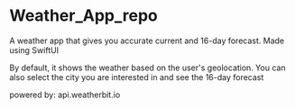 # Weather_App_repo
A  weather app that gives you accurate current and 16-day forecast. Made using SwiftUI

By default, it shows the weather based on the user's geolocation. 
You can also select the city you are interested in and see the 16-day forecast

powered by: api.weatherbit.io
